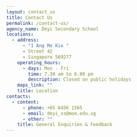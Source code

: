 ```yaml
---
layout: contact_us
title: Contact Us
permalink: /contact-us/
agency_name: Deyi Secondary School
locations:
  - address:
      - "1 Ang Mo Kio "
      - Street 42
      - Singapore 569277
    operating_hours:
      - days: Mon - Fri
        time: 7.30 am to 6.00 pm
        description: Closed on public holidays
    maps_link: ""
    title: Location
contacts:
  - content:
      - phone: +65 6456 1565
      - email: deyi_ss@moe.edu.sg
      - other: ""
    title: General Enquiries & Feedback
---
```

